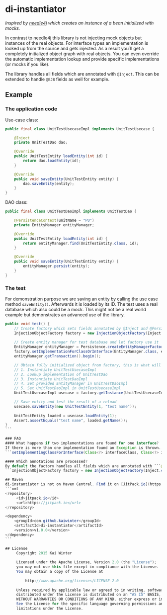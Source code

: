 # di-instantiator
_Inspired by [needle4j](https://github.com/needle4j/needle4j/) which creates an instance of a bean initialized with mocks._

In contrast to needle4j this library is not injecting mock objects but instances of the real objects. For interface types an implementation is looked up from the source and gets injected.
As a result you´ll get a completely initialized object graph with real objects.
You can even override the automatic implementation lookup and provide specific implementations (or mocks if you like).

The library handles all fields which are annotated with ```@Inject```. This can be extended to handle ```@EJB``` fields as well for example.

## Example

### The application code
Use-case class:

```java
public final class UnitTestUsecaseImpl implements UnitTestUsecase {

	@Inject
	private UnitTestDao dao;

	@Override
	public UnitTestEntity loadEntity(int id) {
		return dao.loadEntity(id);
	}

	@Override
	public void saveEntity(UnitTestEntity entity) {
		dao.saveEntity(entity);
	}
}
```

DAO class:
```java
public final class UnitTestDaoImpl implements UnitTestDao {

	@PersistenceContext(unitName = "PU")
	private EntityManager entityManager;

	@Override
	public UnitTestEntity loadEntity(int id) {
		return entityManager.find(UnitTestEntity.class, id);
	}

	@Override
	public void saveEntity(UnitTestEntity entity) {
		entityManager.persist(entity);
	}
}
```

### The test
For demonstration purpose we are saving an entity by calling the use case method ```saveEntity()```.
Afterwards it is loaded by its ID.
The test uses a real database which also could be a mock.
This might not be a real world example but demonstrates an advanced use of the library.
````java
public void test() {
	// Create factory which sets fields annotated by @Inject and @PersistenceContext
	InjectionObjectFactory factory = new InjectionObjectFactory(Inject.class, PersistenceContext.class);
	
	// Create entity manager for test database and let factory use it
	EntityManager entityManager = Persistence.createEntityManagerFactory("TestPU", null).createEntityManager();
	factory.setImplementationForClassOrInterface(EntityManager.class, entityManager);
	entityManager.getTransaction().begin();

	// Obtain fully initialized object from factory, this is what will happen:
	// 1. Instantiate UnitTestUsecaseImpl
	// 2. Lookup implementation of UnitTestDao
	// 3. Instantiate UnitTestDaoImpl 
	// 4. Set provided EntityManager in UnitTestDaoImpl
	// 5. Set UnitTestDaoImpl in UnitTestUsecaseImpl
	UnitTestUsecaseImpl usecase = factory.getInstance(UnitTestUsecaseImpl.class);

	// Save entity and test the result of a reload
	usecase.saveEntity(new UnitTestEntity(1, "test name"));
	
	UnitTestEntity loaded = usecase.loadEntity(1);
	Assert.assertEquals("test name", loaded.getName());
}
```

### FAQ
#### What happens if two implementations are found for one interface?
If there is more than one implementation found an Exception is thrown. To provide a specific implementation use 
```setImplementingClassForInterface(Class<?> interfaceClass, Class<?> implementationClass)``` or ```factory.setImplementationForClassOrInterface(Class<? extends T> classOrInterface, T object)```.

#### Which annotations are processed?
By default the factory handles all fields which are annotated with ```@Inject```. This can be changed by passing additional annotations in the constructor:
```InjectionObjectFactory factory = new InjectionObjectFactory(Inject.class, EJB.class, PersistenceContext.class);```

## Maven
di-instantiator is not on Maven Central. Find it on [JitPack.io](https://jitpack.io/#kaiwinter/di-instantiator/v1.0.0)
```xml
<repository>
	 <id>jitpack.io</id>
	 <url>https://jitpack.io</url>
</repository>

<dependency>
    <groupId>com.github.kaiwinter</groupId>
    <artifactId>di-instantiator</artifactId>
    <version>v1.0.0</version>
</dependency>
```

## License
     Copyright 2015 Kai Winter
     
     Licensed under the Apache License, Version 2.0 (the "License");
     you may not use this file except in compliance with the License.
     You may obtain a copy of the License at
     
         http://www.apache.org/licenses/LICENSE-2.0
     
     Unless required by applicable law or agreed to in writing, software
     distributed under the License is distributed on an "AS IS" BASIS,
     WITHOUT WARRANTIES OR CONDITIONS OF ANY KIND, either express or implied.
     See the License for the specific language governing permissions and
     limitations under the License.